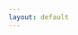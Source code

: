 ```yaml
---
layout: default
---
```


<div id="chart-container"></div>
<script src="https://cdn.jsdelivr.net/npm/chart.js"></script>

<script src="{{ site.baseurl }}/assets/js/main.js"></script>
